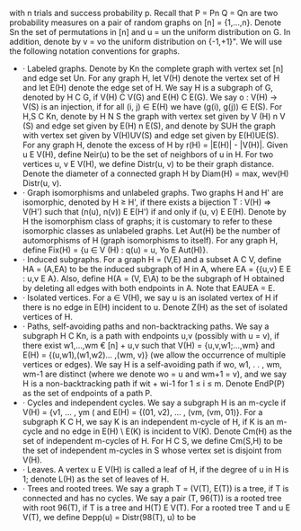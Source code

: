 with n trials and success probability p. Recall that P = Pn Q = Qn are two probability measures on a pair of random graphs on [n] = {1,...,n}. Denote Sn the set of permutations in [n] and u = un the uniform distribution on G. In addition, denote by v = vo the uniform distribution on {-1,+1}". We will use the following notation conventions for graphs.

- · Labeled graphs. Denote by Kn the complete graph with vertex set [n] and edge set Un. For any graph H, let V(H) denote the vertex set of H and let E(H) denote the edge set of H. We say H is a subgraph of G, denoted by H C G, if V(H) C V(G) and E(H) C E(G). We say o : V(H) → V(S) is an injection, if for all (i, j) ∈ E(H) we have (g(i), g(j)) ∈ E(S). For H,S C Kn, denote by H N S the graph with vertex set given by V (H) n V (S) and edge set given by E(H) n E(S), and denote by SUH the graph with vertex set given by V(H)UV(S) and edge set given by E(H)UE(S). For any graph H, denote the excess of H by r(H) = |E(H)| - |V(H)|. Given u E V(H), define Neir(u) to be the set of neighbors of u in H. For two vertices u, v E V(H), we define Distr(u, v) to be their graph distance. Denote the diameter of a connected graph H by Diam(H) = max, wev(H) Distr(u, v).
- · Graph isomorphisms and unlabeled graphs. Two graphs H and H' are isomorphic, denoted by H ≥ H', if there exists a bijection T : V(H) => V(H') such that (n(u), n(v)) E E(H') if and only if (u, v) E E(H). Denote by H the isomorphism class of graphs; it is customary to refer to these isomorphic classes as unlabeled graphs. Let Aut(H) be the number of automorphisms of H (graph isomorphisms to itself). For any graph H, define Fix(H) = {u ∈ V (H) : q(u) = u, Yo E Aut(H)}.
- · Induced subgraphs. For a graph H = (V,E) and a subset A C V, define HA = (A,EA) to be the induced subgraph of H in A, where EA = {{u,v} E E : u,v E A}. Also, define H(A = (V, E\A) to be the subgraph of H obtained by deleting all edges with both endpoints in A. Note that EAUEA = E.
- · Isolated vertices. For a ∈ V(H), we say u is an isolated vertex of H if there is no edge in E(H) incident to u. Denote Z(H) as the set of isolated vertices of H.
- · Paths, self-avoiding paths and non-backtracking paths. We say a subgraph H C Kn, is a path with endpoints u,v (possibly with u = v), if there exist w1,...,wm € [n] + u,v such that V(H) = {u,v,w1;...,wm} and E(H) = {(u,w1),(w1,w2)... ,(wm, v)} (we allow the occurrence of multiple vertices or edges). We say H is a self-avoiding path if wo, w1, . . , wm, wm-1 are distinct (where we denote wo = u and wm+1 = v), and we say H is a non-backtracking path if wit + wi-1 for 1 ≤ i ≤ m. Denote EndP(P) as the set of endpoints of a path P.
- · Cycles and independent cycles. We say a subgraph H is an m-cycle if V(H) = {v1, ... , ym ( and E(H) = {(01, v2), ... , (vm, (vm, 01)}. For a subgraph K C H, we say K is an independent m-cycle of H, if K is an m-cycle and no edge in E(H) \ E(K) is incident to V(K). Denote Cm(H) as the set of independent m-cycles of H. For H C S, we define Cm(S,H) to be the set of independent m-cycles in S whose vertex set is disjoint from V(H).
- · Leaves. A vertex u E V(H) is called a leaf of H, if the degree of u in H is 1; denote L(H) as the set of leaves of H.
- · Trees and rooted trees. We say a graph T = (V(T), E(T)) is a tree, if T is connected and has no cycles. We say a pair (T, 96(T)) is a rooted tree with root 96(T), if T is a tree and H(T) E V(T). For a rooted tree T and u E V(T), we define Depp(u) = Distr(98(T), u) to be